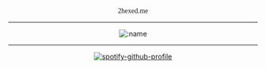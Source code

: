<div align="center">

<span style="font-family: century-gothic;">2hexed.me</span>

<hr />
  
![:name](https://count.getloli.com/get/@:2hexed)
  
<hr />
  
[![spotify-github-profile](https://spotify-github-profile.vercel.app/api/view?uid=l6871vs6zyzjl45ctubllclc9&cover_image=true&theme=novatorem&show_offline=true&background_color=121212&interchange=true&bar_color=53b14f&bar_color_cover=true)](https://spotify-github-profile.vercel.app/api/view?uid=l6871vs6zyzjl45ctubllclc9&redirect=true)

</div>
